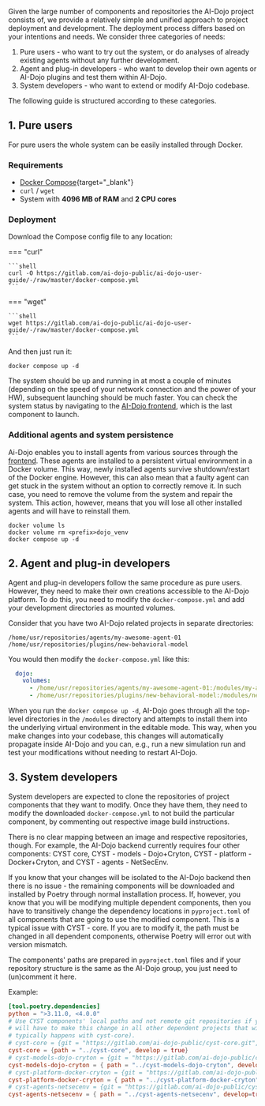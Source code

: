 Given the large number of components and repositories the AI-Dojo project consists of, we provide a relatively simple 
and unified approach to project deployment and development. The deployment process differs based on your intentions and
needs. We consider three categories of needs:

1. Pure users - who want to try out the system, or do analyses of already existing agents without any further development.
2. Agent and plug-in developers - who want to develop their own agents or AI-Dojo plugins and test them within AI-Dojo.
3. System developers - who want to extend or modify AI-Dojo codebase. 

The following guide is structured according to these categories. 

## 1. Pure users

For pure users the whole system can be easily installed through Docker.

### Requirements

- [Docker Compose](https://docs.docker.com/compose/install/){target="_blank"}
- `curl` / `wget`
- System with **4096 MB of RAM** and **2 CPU cores**

### Deployment

Download the Compose config file to any location:

=== "curl"

    ```shell
    curl -O https://gitlab.com/ai-dojo-public/ai-dojo-user-guide/-/raw/master/docker-compose.yml
    ```

=== "wget"

    ```shell
    wget https://gitlab.com/ai-dojo-public/ai-dojo-user-guide/-/raw/master/docker-compose.yml
    ```

And then just run it:
```shell
docker compose up -d
```

The system should be up and running in at most a couple of minutes (depending on the speed of your network connection 
and the power of your HW), subsequent launching should be much faster. You can check the system status by navigating to
the [AI-Dojo frontend](http://127.0.0.1:8000), which is the last component to launch.

### Additional agents and system persistence

Ai-Dojo enables you to install agents from various sources through the [frontend](agents.md). These agents are installed
to a persistent virtual environment in a Docker volume. This way, newly installed agents survive shutdown/restart of the
Docker engine. However, this can also mean that a faulty agent can get stuck in the system without an option to 
correctly remove it. In such case, you need to remove the volume from the system and repair the system. This action, 
however, means that you will lose all other installed agents and will have to reinstall them.

```shell
docker volume ls
docker volume rm <prefix>dojo_venv
docker compose up -d
```

## 2. Agent and plug-in developers

Agent and plug-in developers follow the same procedure as pure users. However, they need to make their own creations
accessible to the AI-Dojo platform. To do this, you need to modify the `docker-compose.yml` and add your development
directories as mounted volumes.

Consider that you have two AI-Dojo related projects in separate directories:

```shell
/home/usr/repositories/agents/my-awesome-agent-01
/home/usr/repositories/plugins/new-behavioral-model
```

You would then modify the `docker-compose.yml` like this:

```yaml
  dojo:
    volumes:
      - /home/usr/repositories/agents/my-awesome-agent-01:/modules/my-awesome-agent-01
      - /home/usr/repositories/plugins/new-behavioral-model:/modules/new-behavioral-model
```

When you run the `docker compose up -d`, AI-Dojo goes through all the top-level directories in the `/modules` directory
and attempts to install them into the underlying virtual environment in the editable mode. This way, when you make 
changes into your codebase, this changes will automatically propagate inside AI-Dojo and you can, e.g., run a new 
simulation run and test your modifications without needing to restart AI-Dojo.

## 3. System developers

System developers are expected to clone the repositories of project components that they want to modify. Once they have
them, they need to modify the downloaded `docker-compose.yml` to not build the particular component, by commenting out 
respective image build instructions.

There is no clear mapping between an image and respective repositories, though. For example, the AI-Dojo backend 
currently requires four other components: CYST core, CYST - models - Dojo+Cryton, CYST - platform - Docker+Cryton, and 
CYST - agents - NetSecEnv. 

If you know that your changes will be isolated to the AI-Dojo backend then there is no issue - the remaining components
will be downloaded and installed by Poetry through normal installation process. If, however, you know that you will be
modifying multiple dependent components, then you have to transitively change the dependency locations in 
`pyproject.toml` of all components that are going to use the modified component. This is a typical issue with CYST - 
core. If you are to modify it, the path must be changed in all dependent components, otherwise Poetry will error out
with version mismatch.

The components' paths are prepared in `pyproject.toml` files and if your repository structure is the same as the AI-Dojo 
group, you just need to (un)comment it here.

Example:
```toml
[tool.poetry.dependencies]
python = ">3.11.0, <4.0.0"
# Use CYST components' local paths and not remote git repositories if you also want to hack on them. Beware that you
# will have to make this change in all other dependent projects that will be using the same dependency (this
# typically happens with cyst-core).
# cyst-core = {git = "https://gitlab.com/ai-dojo-public/cyst-core.git", branch = "master" }
cyst-core = {path = "../cyst-core", develop = true}
# cyst-models-dojo-cryton = {git = "https://gitlab.com/ai-dojo-public/cyst-models-dojo-cryton.git", branch = "master" }
cyst-models-dojo-cryton = { path = "../cyst-models-dojo-cryton", develop=true }
# cyst-platform-docker-cryton = {git = "https://gitlab.com/ai-dojo-public/cyst-platform-docker-cryton.git", branch = "master" }
cyst-platform-docker-cryton = { path = "../cyst-platform-docker-cryton", develop=true }
# cyst-agents-netsecenv = {git = "https://gitlab.com/ai-dojo-public/cyst-agents-netsecenv.git", branch = "master" }
cyst-agents-netsecenv = { path = "../cyst-agents-netsecenv", develop=true }
```